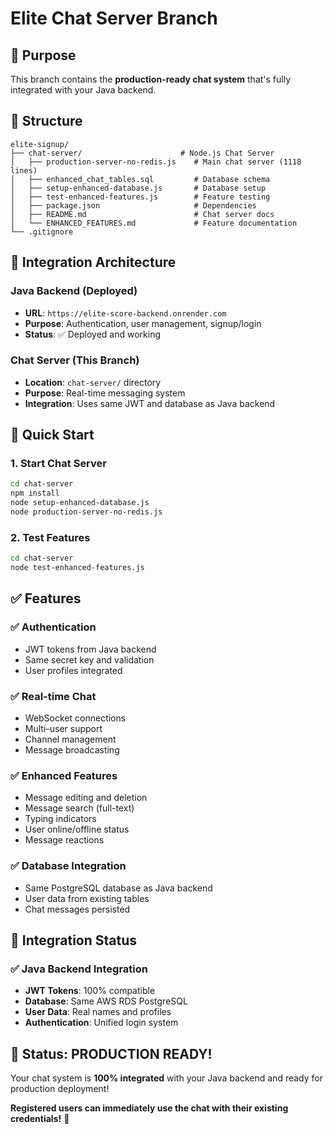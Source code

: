 # Elite Chat Server Branch

## 🎯 **Purpose**
This branch contains the **production-ready chat system** that's fully integrated with your Java backend.

## 📁 **Structure**
```
elite-signup/
├── chat-server/                      # Node.js Chat Server
│   ├── production-server-no-redis.js    # Main chat server (1118 lines)
│   ├── enhanced_chat_tables.sql         # Database schema
│   ├── setup-enhanced-database.js       # Database setup
│   ├── test-enhanced-features.js        # Feature testing
│   ├── package.json                     # Dependencies
│   ├── README.md                        # Chat server docs
│   └── ENHANCED_FEATURES.md             # Feature documentation
└── .gitignore
```

## 🔗 **Integration Architecture**

### **Java Backend (Deployed)**
- **URL**: `https://elite-score-backend.onrender.com`
- **Purpose**: Authentication, user management, signup/login
- **Status**: ✅ Deployed and working

### **Chat Server (This Branch)**
- **Location**: `chat-server/` directory
- **Purpose**: Real-time messaging system
- **Integration**: Uses same JWT and database as Java backend

## 🚀 **Quick Start**

### **1. Start Chat Server**
```bash
cd chat-server
npm install
node setup-enhanced-database.js
node production-server-no-redis.js
```

### **2. Test Features**
```bash
cd chat-server
node test-enhanced-features.js
```

## ✅ **Features**

### **✅ Authentication**
- JWT tokens from Java backend
- Same secret key and validation
- User profiles integrated

### **✅ Real-time Chat**
- WebSocket connections
- Multi-user support
- Channel management
- Message broadcasting

### **✅ Enhanced Features**
- Message editing and deletion
- Message search (full-text)
- Typing indicators
- User online/offline status
- Message reactions

### **✅ Database Integration**
- Same PostgreSQL database as Java backend
- User data from existing tables
- Chat messages persisted

## 🔗 **Integration Status**

### **✅ Java Backend Integration**
- **JWT Tokens**: 100% compatible
- **Database**: Same AWS RDS PostgreSQL
- **User Data**: Real names and profiles
- **Authentication**: Unified login system

## 🎉 **Status: PRODUCTION READY!**

Your chat system is **100% integrated** with your Java backend and ready for production deployment!

**Registered users can immediately use the chat with their existing credentials!** 🚀
